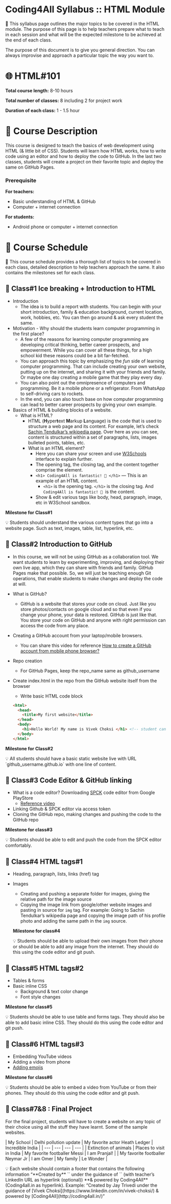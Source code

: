 # Coding4All Syllabus :: HTML Module

<aside>
📌 This syllabus page outlines the major topics to be covered in the HTML module. The purpose of this page is to help teachers prepare what to teach in each session and what will be the expected milestone to be achieved at the end of each class. 

The purpose of this document is to give you general direction. You can always improvise and approach a particular topic the way you want to.

</aside>

# 🌐 HTML#101

**Total course length:** 8-10 hours

**Total number of classes:** 8 including 2 for project work

**Duration of each class:** 1 - 1.5 hour

# 📜 Course Description

This course is designed to teach the basics of web development using HTML (& little bit of CSS). Students will learn how HTML works, how to write code using an editor and how to deploy the code to GitHub. In the last two classes, students will create a project on their favorite topic and deploy the same on GitHub Pages.

### Prerequisite

**For teachers:** 

- Basic understanding of HTML & GitHub
- Computer + internet connection

**For students:**

- Android phone or computer + internet connection

# 📆 Course Schedule

<aside>
📌 This course schedule provides a thorough list of topics to be covered in each class, detailed description to help teachers approach the same. It also contains the milestones set for each class.

</aside>

## 📗 Class#1 **Ice breaking + Introduction to HTML**

- Introduction
    - The idea is to build a report with students. You can begin with your short introduction, family & education background, current location, work, hobbies, etc. You can then go around & ask every student the same.
- Motivation - Why should the students learn computer programming in the first place?
    - A few of the reasons for learning computer programming are developing critical thinking, better career prospects, and empowerment. While you can cover all these things, for a high school kid these reasons could be a bit far-fetched.
    - You can approach this topic by emphasizing the *fun* side of learning computer programming. That can include creating your own website, putting up on the internet, and sharing it with your friends and family. Or maybe one day creating a mobile game that they play every day.
    - You can also point out the omnipresence of computers and programming. Be it a mobile phone or a refrigerator. From WhatsApp to self-driving cars to rockets.
    - In the end, you can also touch base on how computer programming can lead to better career prospects by giving your own example.
- Basics of HTML & building blocks of a website.
    - What is HTML?
        - HTML (**H**yper**t**ext **M**arkup **L**anguage) is the code that is used to structure a web page and its content. For example, let’s check [Sachin Tendulkar’s wikipedia page](https://en.wikipedia.org/wiki/Sachin_Tendulkar). Over here as you can see, content is structured within a set of paragraphs, lists, images bulleted points, tables, etc.
        - What is an HTML element?
            - Here you can share your screen and use [W3Schools](https://www.w3schools.com/html/tryit.asp?filename=tryhtml_default_default) interface to explain further.
            - The opening tag, the closing tag, and the content together comprise the element.
            - `<h1> Coding4All is fantastic! 🙂 </h1>` — This is an example of an HTML content.
                - `<h1>` is the opening tag. `</h1>` is the closing tag. And `Coding4All is fantastic! 🙂`  is the content.
            - Show & edit various tags like body, head, paragraph, image, etc in W3School sandbox.

**Milestone for Class#1**

<aside>
💡 Students should understand the various content types that go into a website page. Such as text, images, table, list, hyperlink, etc.

</aside>

## 📗 Class#2 **Introduction to GitHub**

- In this course, we will not be using GitHub as a collaboration tool. We want students to learn by experimenting, improving, and deploying their own live app, which they can share with friends and family. GitHub Pages make that possible. So, we will just be teaching enough Git operations, that enable students to make changes and deploy the code at will.
- What is GitHub?
    - GitHub is a website that stores your code on cloud. Just like you store photos/contacts on google cloud and so that even if you change your phone, your data is restored. GitHub is just like that. You store your code on GitHub and anyone with right permission can access the code from any place.
- Creating a GitHub account from your laptop/mobile browsers.
    - You can share this video for reference [How to create a GitHub account from mobile phone browser?](https://www.youtube.com/watch?v=612BO484KHU&feature=youtu.be)
- Repo creation
    - For GitHub Pages, keep the repo_name same as github_username
- Create index.html in the repo from the GitHub website itself from the browser
    - Write basic HTML code block
    
    ```html
    <html>
      <head>
        <title>My first website</title>
      </head>
      <body>
        <h1>Hello World! My name is Vivek Choksi </h1> <!-- student can write whatever they want to write. This is dummy text -->
      </body>
    </html>
    ```
    

**Milestone for Class#2**

<aside>
💡 All students should have a basic static website live with URL `github_username.github.io` with one line of content.

</aside>

## 📗 Class#3 Code Editor & GitHub linking

- What is a code editor? Downloading [SPCK](https://play.google.com/store/apps/details?id=io.spck) code editor from Google PlayStore
    - [Reference video](https://www.youtube.com/watch?v=Ogua-snbvjQ&t=4s&ab_channel=Coding4All)
- Linking Github & SPCK editor via access token
- Cloning the GitHub repo, making changes and pushing the code to the GitHub repo

**Milestone for class#3**

<aside>
💡 Students should be able to edit and push the code from the SPCK editor comfortably.

</aside>

## 📗 Class#4 HTML tags#1

- Heading, paragraph, lists, links (href) tag
- Images
    - Creating and pushing  a separate folder for images, giving the relative path for the image source
    - Copying the image link from google/other website images and pasting in source for `img` tag. For example: Going to Sachin Tendulkar’s wikipedia page and copying the image path of his profile photo and adding the same path in the `img` source.
    
    **Milestone for class#4**
    
    <aside>
    💡 Students should be able to upload their own images from their phone or should be able to add any image from the internet. They should do this using the code editor and git push.
    
    </aside>
    

## 📗 Class#5 HTML tags#2

- Tables & forms
- Basic inline CSS
    - Background & text color change
    - Font style changes

**Milestone for class#5**

<aside>
💡 Students should be able to use table and forms tags. They should also be able to add basic inline CSS. They should do this using the code editor and git push.

</aside>

## 📗 Class#6 HTML tags#3

- Embedding YouTube videos
- Adding a video from phone
- [Adding emojis](https://www.w3schools.com/html/html_emojis.asp)

**Milestone for class#6**

<aside>
💡 Students should be able to embed a video from YouTube or from their phones. They should do this using the code editor and git push.

</aside>

## 📗 Class#7&8 : Final Project

For the final project, students will have to create a website on any topic of their choice using all the stuff they have learnt. Some of the sample websites.

| My School | Delhi pollution update
 | My favorite actor Heath Ledger
 | Incredible India
 |
| --- | --- | --- | --- |
| Extinction of animals
 | Places to visit in India
 | My favorite footballer Messi
 | I am Pranjal! |
| My favorite footballer Neymar Jr | I am Omer | My family
 | Le Wonder |

<aside>
💡 Each website should contain a footer that contains the following information “**Created by** `<student_name>` under the guidance of `<teacher_name>` (with teacher’s LinkedIn URL as hyperlink (optional)) **& powered by Coding4All** (Coding4all.in as hyperlink).
Example: “Created by Jay Trivedi under the guidance of [Vivek Choksi](https://www.linkedin.com/in/vivek-choksi/) & powered by [Coding4All](http://coding4all.in/)”

</aside>